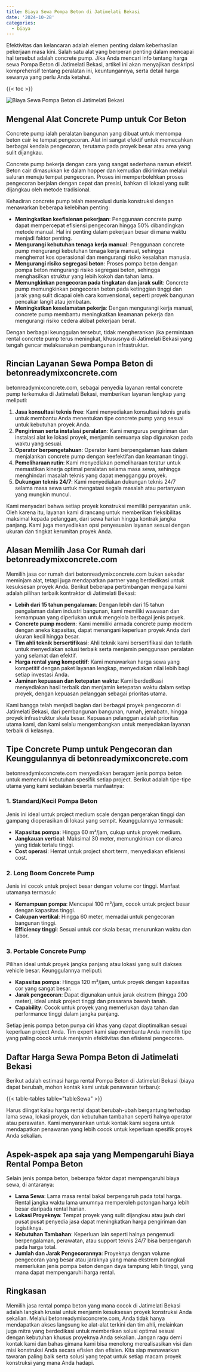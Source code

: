 ```yaml
---
title: Biaya Sewa Pompa Beton di Jatimelati Bekasi
date: '2024-10-28'
categories:
  - biaya
---
```


Efektivitas dan kelancaran adalah elemen penting dalam keberhasilan pekerjaan masa kini. Salah satu alat yang berperan penting dalam mencapai hal tersebut adalah concrete pump. Jika Anda mencari info tentang harga sewa Pompa Beton di Jatimelati Bekasi, artikel ini akan menyajikan deskripsi komprehensif tentang peralatan ini, keuntungannya, serta detail harga sewanya yang perlu Anda ketahui.

{{< toc >}}

![Biaya Sewa Pompa Beton di Jatimelati Bekasi](https://betoncor8.github.io/pump/concrete-pump%20(15).png)

## Mengenal Alat Concrete Pump untuk Cor Beton

Concrete pump ialah peralatan bangunan yang dibuat untuk memompa beton cair ke tempat pengecoran. Alat ini sangat efektif untuk memecahkan berbagai kendala pengecoran, terutama pada proyek besar atau area yang sulit dijangkau.

Concrete pump bekerja dengan cara yang sangat sederhana namun efektif. Beton cair dimasukkan ke dalam hopper dan kemudian dikirimkan melalui saluran menuju tempat pengecoran. Proses ini memperbolehkan proses pengecoran berjalan dengan cepat dan presisi, bahkan di lokasi yang sulit dijangkau oleh metode tradisional.

Kehadiran concrete pump telah merevolusi dunia konstruksi dengan menawarkan beberapa kelebihan penting:

- **Meningkatkan keefisienan pekerjaan**: Penggunaan concrete pump dapat mempercepat efisiensi pengecoran hingga 50% dibandingkan metode manual. Hal ini penting dalam pekerjaan besar di mana waktu menjadi faktor penting.
- **Mengurangi kebutuhan tenaga kerja manual**: Penggunaan concrete pump mengurangi kebutuhan tenaga kerja manual, sehingga menghemat kos operasional dan mengurangi risiko kesalahan manusia.
- **Mengurangi risiko segregasi beton**: Proses pompa beton dengan pompa beton mengurangi risiko segregasi beton, sehingga menghasilkan struktur yang lebih kokoh dan tahan lama.
- **Memungkinkan pengecoran pada tingkatan dan jarak sulit**: Concrete pump memungkinkan pengecoran beton pada ketinggian tinggi dan jarak yang sulit dicapai oleh cara konvensional, seperti proyek bangunan pencakar langit atau jembatan.
- **Meningkatkan keselamatan pekerja**: Dengan mengurangi kerja manual, concrete pump membantu meningkatkan keamanan pekerja dan mengurangi risiko cedera akibat pekerjaan berat.

Dengan berbagai keunggulan tersebut, tidak mengherankan jika permintaan rental concrete pump terus meningkat, khususnya di Jatimelati Bekasi yang tengah gencar melaksanakan pembangunan infrastruktur.

## Rincian Layanan Sewa Pompa Beton di betonreadymixconcrete.com

betonreadymixconcrete.com, sebagai penyedia layanan rental concrete pump terkemuka di Jatimelati Bekasi, memberikan layanan lengkap yang meliputi:

1. **Jasa konsultasi teknis free**: Kami menyediakan konsultasi teknis gratis untuk membantu Anda menentukan tipe concrete pump yang sesuai untuk kebutuhan proyek Anda.
2. **Pengiriman serta instalasi peralatan**: Kami mengurus pengiriman dan instalasi alat ke lokasi proyek, menjamin semuanya siap digunakan pada waktu yang sesuai.
3. **Operator berpengetahuan**: Operator kami berpengalaman luas dalam menjalankan concrete pump dengan keefektifan dan keamanan tinggi.
4. **Pemeliharaan rutin**: Kami menyediakan pemeliharaan teratur untuk memastikan kinerja optimal peralatan selama masa sewa, sehingga menghindari masalah teknis yang dapat mengganggu proyek.
5. **Dukungan teknis 24/7**: Kami menyediakan dukungan teknis 24/7 selama masa sewa untuk mengatasi segala masalah atau pertanyaan yang mungkin muncul.

Kami menyadari bahwa setiap proyek konstruksi memiliki persyaratan unik. Oleh karena itu, layanan kami dirancang untuk memberikan fleksibilitas maksimal kepada pelanggan, dari sewa harian hingga kontrak jangka panjang. Kami juga menyediakan opsi penyesuaian layanan sesuai dengan ukuran dan tingkat kerumitan proyek Anda.

## Alasan Memilih Jasa Cor Rumah dari betonreadymixconcrete.com

Memilih jasa cor rumah dari betonreadymixconcrete.com bukan sekadar meminjam alat, tetapi juga mendapatkan partner yang berdedikasi untuk kesuksesan proyek Anda. Berikut beberapa pertimbangan mengapa kami adalah pilihan terbaik kontraktor di Jatimelati Bekasi:

- **Lebih dari 15 tahun pengalaman**: Dengan lebih dari 15 tahun pengalaman dalam industri bangunan, kami memiliki wawasan dan kemampuan yang diperlukan untuk mengelola berbagai jenis proyek.
- **Concrete pump modern**: Kami memiliki armada concrete pump modern dengan aneka kapasitas, dapat menangani keperluan proyek Anda dari ukuran kecil hingga besar.
- **Tim ahli teknik bersertifikasi**: Ahli teknik kami bersertifikasi dan terlatih untuk menyediakan solusi terbaik serta menjamin penggunaan peralatan yang selamat dan efektif.
- **Harga rental yang kompetitif**: Kami menawarkan harga sewa yang kompetitif dengan paket layanan lengkap, menyediakan nilai lebih bagi setiap investasi Anda.
- **Jaminan kepuasan dan ketepatan waktu**: Kami berdedikasi menyediakan hasil terbaik dan menjamin ketepatan waktu dalam setiap proyek, dengan kepuasan pelanggan sebagai prioritas utama.

Kami bangga telah menjadi bagian dari berbagai proyek pengecoran di Jatimelati Bekasi, dari pembangunan bangunan, rumah, jemabatn, hingga proyek infrastruktur skala besar. Kepuasan pelanggan adalah prioritas utama kami, dan kami selalu mengembangkan untuk menyediakan layanan terbaik di kelasnya.

## Tipe Concrete Pump untuk Pengecoran dan Keunggulannya di betonreadymixconcrete.com

betonreadymixconcrete.com menyediakan beragam jenis pompa beton untuk memenuhi kebutuhan spesifik setiap project. Berikut adalah tipe-tipe utama yang kami sediakan beserta manfaatnya:

### 1\. Standard/Kecil Pompa Beton

Jenis ini ideal untuk project medium scale dengan pergerakan tinggi dan gampang dioperasikan di lokasi yang sempit. Keunggulannya termasuk:

- **Kapasitas pompa**: Hingga 60 m³/jam, cukup untuk proyek medium.
- **Jangkauan vertical**: Maksimal 30 meter, memungkinkan cor di area yang tidak terlalu tinggi.
- **Cost operasi**: Hemat untuk project short term, menyediakan efisiensi cost.

### 2\. Long Boom Concrete Pump

Jenis ini cocok untuk project besar dengan volume cor tinggi. Manfaat utamanya termasuk:

- **Kemampuan pompa**: Mencapai 100 m³/jam, cocok untuk project besar dengan kapasitas tinggi.
- **Cakupan vertikal**: Hingga 60 meter, memadai untuk pengecoran bangunan tinggi.
- **Efficiency tinggi**: Sesuai untuk cor skala besar, menurunkan waktu dan labor.

### 3\. Portable Concrete Pump

Pilihan ideal untuk proyek jangka panjang atau lokasi yang sulit diakses vehicle besar. Keunggulannya meliputi:

- **Kapasitas pompa**: Hingga 120 m³/jam, untuk proyek dengan kapasitas cor yang sangat besar.
- **Jarak pengecoran**: Dapat digunakan untuk jarak ekstrem (hingga 200 meter), ideal untuk project tinggi dan prasarana bawah tanah.
- **Capability**: Cocok untuk proyek yang memerlukan daya tahan dan performance tinggi dalam jangka panjang.

Setiap jenis pompa beton punya ciri khas yang dapat dioptimalkan sesuai keperluan project Anda. Tim expert kami siap membantu Anda memilih tipe yang paling cocok untuk menjamin efektivitas dan efisiensi pengecoran.

## Daftar Harga Sewa Pompa Beton di Jatimelati Bekasi

Berikut adalah estimasi harga rental Pompa Beton di Jatimelati Bekasi (biaya dapat berubah, mohon kontak kami untuk penawaran terbaru):

{{< table-tables table="tableSewa" >}}

Harus diingat kalau harga rental dapat berubah-ubah bergantung terhadap lama sewa, lokasi proyek, dan kebutuhan tambahan seperti halnya operator atau perawatan. Kami menyarankan untuk kontak kami segera untuk mendapatkan penawaran yang lebih cocok untuk keperluan spesifik proyek Anda sekalian.

## Aspek-aspek apa saja yang Mempengaruhi Biaya Rental Pompa Beton

Selain jenis pompa beton, beberapa faktor dapat mempengaruhi biaya sewa, di antaranya:

- **Lama Sewa**: Lama masa rental bakal berpengaruh pada total harga. Rental jangka waktu lama umumnya memperoleh potongan harga lebih besar daripada rental harian.
- **Lokasi Proyeknya**: Tempat proyek yang sulit dijangkau atau jauh dari pusat pusat penyedia jasa dapat meningkatkan harga pengiriman dan logistiknya.
- **Kebutuhan Tambahan**: Keperluan lain seperti halnya pengemudi berpengalaman, perawatan, atau support teknis 24/7 bisa berpengaruh pada harga total.
- **Jumlah dan Jarak Pengecorannya**: Proyeknya dengan volume pengecoran yang besar atau jaraknya yang mana ekstrem barangkali memerlukan jenis pompa beton dengan daya tampung lebih tinggi, yang mana dapat mempengaruhi harga rental.

## Ringkasan

Memilih jasa rental pompa beton yang mana cocok di Jatimelati Bekasi adalah langkah krusial untuk menjamin kesuksesan proyek konstruksi Anda sekalian. Melalui betonreadymixconcrete.com, Anda tidak hanya mendapatkan akses langsung ke alat-alat terkini dan tim ahli, melainkan juga mitra yang berdedikasi untuk memberikan solusi optimal sesuai dengan kebutuhan khusus proyeknya Anda sekalian. Jangan ragu demi kontak kami dan bahas gimana kami bisa menolong merealisasikan visi dan misi konstruksi Anda secara efisien dan efisien. Kita siap menawarkan tawaran paling baik serta solusi yang tepat untuk setiap macam proyek konstruksi yang mana Anda hadapi.
